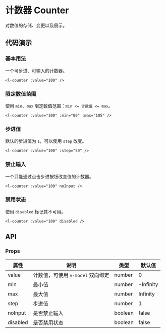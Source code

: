 # 计数器 Counter

对数值的存储、变更以及展示。


## 代码演示

### 基本用法

一个可步进、可输入的计数器。

<p>
  <l-counter :value="100" />
</p>

```vue
<l-counter :value="100" />
```

### 限定数值范围

使用 `min`、`max` 限定数值范围：`min <= 计数值 <= max`。

<p>
  <l-counter :value="100" :min="80" :max="105" />
</p>

```vue
<l-counter :value="100" :min="80" :max="105" />
```

### 步进值

默认的步进值为 `1`，可以使用 `step` 改变。

<p>
  <l-counter :value="100" :step="50" />
</p>

```vue
<l-counter :value="100" :step="50" />
```

### 禁止输入

一个只能通过点击步进按钮改变值的计数器。

<p>
  <l-counter :value="100" noInput />
</p>

```vue
<l-counter :value="100" noInput />
```

### 禁用状态

使用 `disabled` 标记其不可用。

<p>
  <l-counter :value="100" disabled />
</p>

```vue
<l-counter :value="100" disabled />
```


## API

### Props

属性     | 说明                             | 类型    | 默认值
---------|----------------------------------|---------|-----------
value    | 计数值，可使用 `v-model` 双向绑定 | number  | 0
min      | 最小值                           | number  | -Infinity
max      | 最大值                           | number  | Infinity
step     | 步进值                           | number  | 1
noInput  | 是否禁止输入                     | boolean | false
disabled | 是否禁用状态                     | boolean | false

